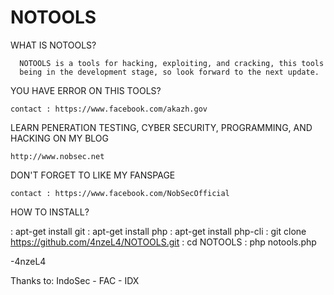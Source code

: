 # NOTOOLS

WHAT IS NOTOOLS?

      NOTOOLS is a tools for hacking, exploiting, and cracking, this tools 
      being in the development stage, so look forward to the next update.
      
YOU HAVE ERROR ON THIS TOOLS?

    contact : https://www.facebook.com/akazh.gov

LEARN PENERATION TESTING, CYBER SECURITY, PROGRAMMING, AND HACKING ON MY BLOG 

    http://www.nobsec.net

DON'T FORGET TO LIKE MY FANSPAGE 

    contact : https://www.facebook.com/NobSecOfficial


HOW TO INSTALL?

: apt-get install git
: apt-get install php
: apt-get install php-cli
: git clone https://github.com/4nzeL4/NOTOOLS.git
: cd NOTOOLS 
: php notools.php




-4nzeL4 


Thanks to:
IndoSec - FAC - IDX
